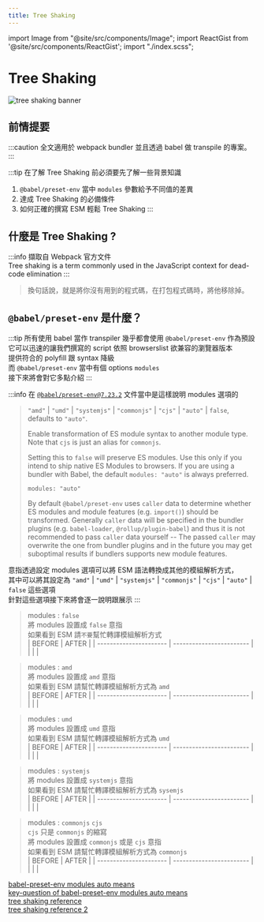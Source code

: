 ```yaml
---
title: Tree Shaking
---
```


import Image from "@site/src/components/Image";
import ReactGist from '@site/src/components/ReactGist';
import "./index.scss";


# Tree Shaking

<Image src="/assets/tree-shaking.gif" alt="tree shaking banner" />

## 前情提要

:::caution
全文適用於 webpack bundler 並且透過 babel 做 transpile 的專案。
:::

:::tip
在了解 Tree Shaking 前必須要先了解一些背景知識

1. `@babel/preset-env` 當中 `modules` 參數給予不同值的差異
2. 達成 Tree Shaking 的必備條件
3. 如何正確的撰寫 ESM 輕鬆 Tree Shaking
   :::

## 什麼是 Tree Shaking ?

:::info
擷取自 Webpack 官方文件  
Tree shaking is a term commonly used in the JavaScript context for dead-code elimination
:::

> 換句話說，就是將你沒有用到的程式碼，在打包程式碼時，將他移除掉。

## `@babel/preset-env` 是什麼？

:::tip
所有使用 babel 當作 transpiler 幾乎都會使用 `@babel/preset-env` 作為預設  
它可以迅速的讓我們撰寫的 script 依照 browserslist 欲兼容的瀏覽器版本  
提供符合的 polyfill 跟 syntax 降級  
而 `@babel/preset-env` 當中有個 options `modules`  
接下來將會對它多點介紹
:::

:::info
在 [`@babel/preset-env@7.23.2`](https://babeljs.io/docs/babel-preset-env#modules) 文件當中是這樣說明 modules 選項的

> `"amd"` | `"umd"` | `"systemjs"` | `"commonjs"` | `"cjs"` | `"auto"` | `false`, defaults to `"auto"`.
>
> Enable transformation of ES module syntax to another module type. Note that `cjs` is just an alias for `commonjs`.
>
> Setting this to `false` will preserve ES modules. Use this only if you intend to ship native ES Modules to browsers. If you are using a bundler with Babel, the default `modules: "auto"` is always preferred.
>
> `modules: "auto"`
>
> By default `@babel/preset-env` uses `caller` data to determine whether ES modules and module features (e.g. `import()`) should be transformed. Generally `caller` data will be specified in the bundler plugins (e.g. `babel-loader`, `@rollup/plugin-babel`) and thus it is not recommended to pass `caller` data yourself -- The passed `caller` may overwrite the one from bundler plugins and in the future you may get suboptimal results if bundlers supports new module features.

意指透過設定 modules 選項可以將 ESM 語法轉換成其他的模組解析方式，  
其中可以將其設定為 `"amd"` | `"umd"` | `"systemjs"` | `"commonjs"` | `"cjs"` | `"auto"` | `false` 這些選項  
針對這些選項接下來將會逐一說明跟展示
:::

> modules : `false`  
> 將 modules 設置成 `false` 意指  
> 如果看到 ESM 請`不要`幫忙轉譯模組解析方式  
> | BEFORE | AFTER |
> | ---------------------- | ------------------------ |
> | <ReactGist wrapperClass="gist" gist="guychienll/03587263a8a53e4316c888249e1bf9a6" /> | <ReactGist wrapperClass="gist"  gist="guychienll/0fd361982165f3824127a5a6a0a1f058" /> |

> modules : `amd`  
> 將 modules 設置成 `amd` 意指  
> 如果看到 ESM 請幫忙轉譯模組解析方式為 `amd`  
> | BEFORE | AFTER |
> | ---------------------- | ------------------------ |
> | <ReactGist wrapperClass="gist" gist="guychienll/9a87f43f9a7884a4d1a11a362dafa78c" /> | <ReactGist wrapperClass="gist"  gist="guychienll/b949718c56b0a54fc3bc3e588250966a" /> |

> modules : `umd`  
> 將 modules 設置成 `umd` 意指  
> 如果看到 ESM 請幫忙轉譯模組解析方式為 `umd`  
> | BEFORE | AFTER |
> | ---------------------- | ------------------------ |
> | <ReactGist wrapperClass="gist" gist="guychienll/3ce32c4315abaca8e442a28c9a1caed0" /> | <ReactGist wrapperClass="gist"  gist="guychienll/88955a81a4fefcb9215a95da65c7d232" /> |

> modules : `systemjs`  
> 將 modules 設置成 `systemjs` 意指  
> 如果看到 ESM 請幫忙轉譯模組解析方式為 `sysemjs`  
> | BEFORE | AFTER |
> | ---------------------- | ------------------------ |
> | <ReactGist wrapperClass="gist" gist="guychienll/6d5118c0c0b6522634856d0c1e826eaf" /> | <ReactGist wrapperClass="gist"  gist="guychienll/baf8a943816ebe8ff91b5f77088da2aa" /> |

> modules : `commonjs` `cjs`   
> `cjs` 只是 `commonjs` 的縮寫   
> 將 modules 設置成 `commonjs` 或是 `cjs` 意指   
> 如果看到 ESM 請幫忙轉譯模組解析方式為 `commonjs`   
> | BEFORE | AFTER |
> | ---------------------- | ------------------------ |
> | <ReactGist wrapperClass="gist" gist="guychienll/74016ba26990db89867f8c779615becc" /> | <ReactGist wrapperClass="gist"  gist="guychienll/56f2268d7645fd36d128bc4f0d5f7b03" /> |

[babel-preset-env modules auto means](https://zhuanlan.zhihu.com/p/436312451)<br/>
[key-question of babel-preset-env modules auto means](https://github.com/babel/babel/pull/8485/files#r236086742)<br/>
[tree shaking reference](https://cloud.tencent.com/developer/article/1901089)<br/>
[tree shaking reference 2](https://segmentfault.com/a/1190000022194321)<br/>

